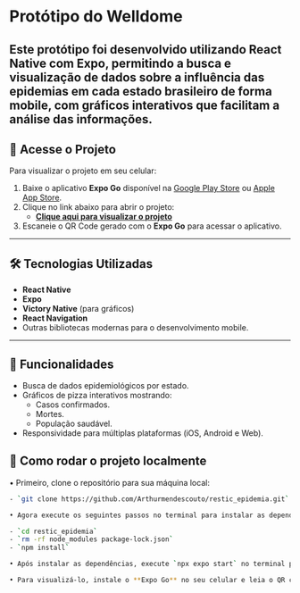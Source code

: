#  Protótipo do Welldome

Este protótipo foi desenvolvido utilizando React Native com Expo, permitindo a busca e visualização de dados sobre a influência das epidemias em cada estado brasileiro de forma mobile, com gráficos interativos que facilitam a análise das informações.
---
 
## 📲 Acesse o Projeto

Para visualizar o projeto em seu celular:

1. Baixe o aplicativo **Expo Go** disponível na [Google Play Store](https://play.google.com/store/apps/details?id=host.exp.exponent) ou [Apple App Store](https://apps.apple.com/app/expo-go/id982107779).
2. Clique no link abaixo para abrir o projeto:
   - **[Clique aqui para visualizar o projeto](https://expo.dev/preview/update?message=restic_epidemia&updateRuntimeVersion=1.0.0&createdAt=2024-11-25T00%3A58%3A46.762Z&slug=exp&projectId=8f3115d5-4eec-47e8-806e-5c32e1593fd0&group=7477835c-3aa0-4c11-b3c0-7e65336b8315)**
3. Escaneie o QR Code gerado com o **Expo Go** para acessar o aplicativo.
 
---

## 🛠️ Tecnologias Utilizadas

- **React Native**
- **Expo**
- **Victory Native** (para gráficos)
- **React Navigation**
- Outras bibliotecas modernas para o desenvolvimento mobile.

---

## 🧩 Funcionalidades

- Busca de dados epidemiológicos por estado.
- Gráficos de pizza interativos mostrando:
  - Casos confirmados.
  - Mortes.
  - População saudável.
- Responsividade para múltiplas plataformas (iOS, Android e Web).

## 🚀 Como rodar o projeto localmente

• Primeiro, clone o repositório para sua máquina local:
  ```bash
  - `git clone https://github.com/Arthurmendescouto/restic_epidemia.git`

• Agora execute os seguintes passos no terminal para instalar as dependências:

  - `cd restic_epidemia`
  - `rm -rf node_modules package-lock.json`
  - `npm install`

• Após instalar as dependências, execute `npx expo start` no terminal para rodar o projeto.

• Para visualizá-lo, instale o **Expo Go** no seu celular e leia o QR code que será gerado no terminal.
